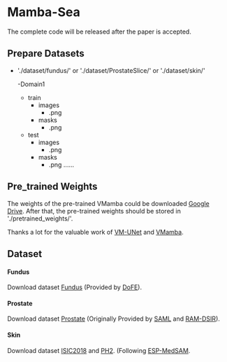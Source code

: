 # Mamba-Sea
The complete code will be released after the paper is accepted.

## Prepare Datasets
- './dataset/fundus/' or './dataset/ProstateSlice/' or './dataset/skin/'

   -Domain1
    - train
      - images
        - .png
      - masks
        - .png
    - test
      - images
        - .png
      - masks
        - .png
  ......    


## Pre_trained Weights

The weights of the pre-trained VMamba could be downloaded [Google Drive](https://drive.google.com/file/d/16R-zLOYFSKE6mFdHaiPAjc2QwyBHy5SL/view?usp=drive_link). After that, the pre-trained weights should be stored in './pretrained_weights/'.

Thanks a lot for the valuable work of [VM-UNet](https://github.com/JCruan519/VM-UNet) and [VMamba](https://github.com/MzeroMiko/VMamba).

## Dataset
#### Fundus
Download dataset [Fundus](https://drive.google.com/file/d/1p33nsWQaiZMAgsruDoJLyatoq5XAH-TH/view) (Provided by [DoFE](https://github.com/emma-sjwang/Dofe)).
#### Prostate
Download dataset [Prostate](https://drive.google.com/file/d/1sx2FpNySQNjU6_zBa4DPnb9RAmesN0P6/view?usp=sharing) (Originally Provided by [SAML](https://liuquande.github.io/SAML/) and [RAM-DSIR](https://github.com/zzzqzhou/RAM-DSIR)).
#### Skin
Download dataset [ISIC2018](https://challenge.isic-archive.com/data/#2018) and [PH2](https://www.fc.up.pt/addi/ph2%20database.html). (Following [ESP-MedSAM]([https://liuquande.github.io/SAML/](https://github.com/xq141839/ESP-MedSAM)).
